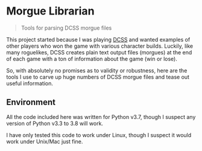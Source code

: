 # Morgue Librarian

> Tools for parsing DCSS morgue files

This project started because I was playing [DCSS](https://crawl.develz.org/wordpress/) and wanted examples of other players who won the game with various character builds.  Luckily, like many roguelikes, DCSS creates plain text output files (morgues) at the end of each game with a ton of information about the game (win or lose).

So, with absolutely no promises as to validity or robustness, here are the tools I use to carve up huge numbers of DCSS morgue files and tease out useful information.

## Environment

All the code included here was written for Python v3.7, though I suspect any version of Python v3.3 to 3.8 will work.

I have only tested this code to work under Linux, though I suspect it would work under Unix/Mac just fine.

